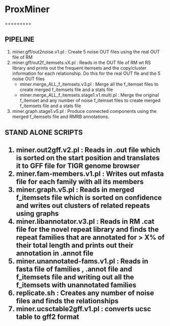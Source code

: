 <h1><b>ProxMiner</b></h1>
=========
<p><h2>PIPELINE</h2>
<ol>
<li>miner.gff/out2noise.v1.pl : Create 5 noise OUT files using the real OUT file of RM</li>
<li>miner.gff/out2f_itemsets.vX.pl : Reads in the OUT file of RM wt RS library and prints out the frequent itemsets and the copy/cluster information for each relationship. Do this for the real OUT fle and the 5 noise OUT files
<ul>
<li>miner.merge_ALL_f_itemsets.v3.pl : Merge all the f_itemset files to create merged f_itemsets file and a stats file</li>
<li>miner.merge_ALL_f_itemsets.stage1.v1.multi.pl : Merge the original f_itemset and any number of noise f_itemset files to create merged f_itemsets file and a stats file</li>
</ul>
<li>miner.graph.stage1.v5.pl : Produce connected components using the merged f_itemsets file and RMRB annotations.</li>
</ol>
</p>
<p><h2>STAND ALONE SCRIPTS<h2>
<ol>
<li>miner.out2gff.v2.pl : Reads in .out file which is sorted on the start position and translates it to GFF file for TIGR genome browser</li>
<li>miner.fam-members.v1.pl : Writes out mfasta file for each family with all its members</li>
<li>miner.graph.v5.pl : Reads in merged f_itemsets file which is sorted on confidence and writes out clusters of related repeats using graphs</li>
<li>miner.libannotator.v3.pl : Reads in RM .cat file for the novel repeat library and finds the repeat families that are annotated for > X% of their total length and prints out their annotation in .annot file</li>
<li>miner.unannotated-fams.v1.pl : Reads in fasta file of families , .annot file and f_itemsets file and writing out all the f_itemsets with unannotated families </li>
<li>replicate.sh : Creates any number of noise files and finds the relationships</li>
<li>miner.ucsctable2gff.v1.pl : converts ucsc table to gff2 format</li>
</ol></p>